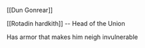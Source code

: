 [[Dun Gonrear]]

[[Rotadin hardkith]] -- Head of the Union

Has armor that makes him neigh invulnerable